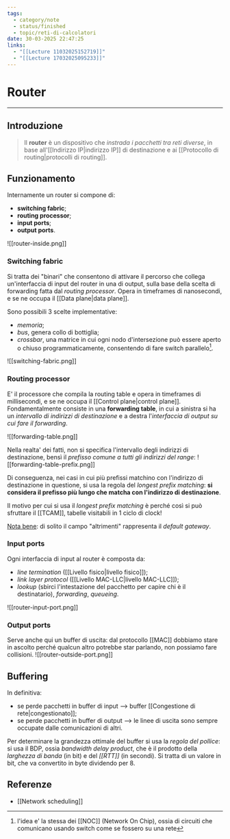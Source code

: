 ```yaml
---
tags:
  - category/note
  - status/finished
  - topic/reti-di-calcolatori
date: 30-03-2025 22:47:25
links:
  - "[[Lecture 11032025152719]]"
  - "[[Lecture 17032025095233]]"
---
```

# Router
---
## Introduzione
> Il **router** è un dispositivo che _instrada i pacchetti tra reti diverse_, in base all'[[Indirizzo IP|indirizzo IP]] di destinazione e ai [[Protocollo di routing|protocolli di routing]].

## Funzionamento
Internamente un router si compone di:
- **switching fabric**;
- **routing processor**;
- **input ports**;
- **output ports**.

![[router-inside.png]]

### Switching fabric
Si tratta dei "binari" che consentono di attivare il percorso che collega un'interfaccia di input del router in una di output, sulla base della scelta di forwarding fatta dal _routing processor_. Opera in timeframes di nanosecondi, e se ne occupa il [[Data plane|data plane]].

Sono possibili 3 scelte implementative:
- _memoria_;
- _bus_, genera collo di bottiglia;
- _crossbar_, una matrice in cui ogni nodo d'intersezione può essere aperto o chiuso programmaticamente, consentendo di fare switch parallelo[^1].

![[switching-fabric.png]]

### Routing processor
E' il processore che compila la routing table e opera in timeframes di millisecondi, e se ne occupa il [[Control plane|control plane]]. Fondamentalmente consiste in una **forwarding table**, in cui a sinistra si ha un _intervallo di indirizzi di destinazione_ e a destra l'_interfaccia di output su cui fare il forwarding_.

![[forwarding-table.png]]

Nella realta' dei fatti, non si specifica l'intervallo degli indirizzi di destinazione, bensì il _prefisso comune a tutti gli indirizzi del range_:
![[forwarding-table-prefix.png]]

Di conseguenza, nei casi in cui più prefissi matchino con l'indirizzo di destinazione in questione, si usa la regola del _longest prefix matching_: **si considera il prefisso più lungo che matcha con l'indirizzo di destinazione**.

Il motivo per cui si usa il _longest prefix matching_ è perché così si può sfruttare il [[TCAM]], tabelle visitabili in 1 ciclo di clock!

<u>Nota bene</u>: di solito il campo "altrimenti" rappresenta il _default gateway_.

### Input ports
Ogni interfaccia di input al router è composta da:
- _line termination_ ([[Livello fisico|livello fisico]]);
- _link layer protocol_ ([[Livello MAC-LLC|livello MAC-LLC]]);
- _lookup_ (sbirci l'intestazione del pacchetto per capire chi è il destinatario), _forwarding_, _queueing_.

![[router-input-port.png]]

### Output ports
Serve anche qui un buffer di uscita: dal protocollo [[MAC]] dobbiamo stare in ascolto perché qualcun altro potrebbe star parlando, non possiamo fare collisioni.
![[router-outside-port.png]]

## Buffering
In definitiva:
- se perde pacchetti in buffer di input --> buffer [[Congestione di rete|congestionato]];
- se perde pacchetti in buffer di output --> le linee di uscita sono sempre occupate dalle comunicazioni di altri.

Per determinare la grandezza ottimale del buffer si usa la _regola del pollice_: si usa il BDP, ossia _bandwidth delay product_, che è il prodotto della _larghezza di banda_ (in bit) e del _[[RTT]]_ (in secondi). Si tratta di un valore in bit, che va convertito in byte dividendo per 8.

## Referenze
- [[Network scheduling]]

[^1]: l'idea e' la stessa dei [[NOC]] (Network On Chip), ossia di circuiti che comunicano usando switch come se fossero su una rete
